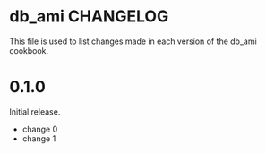 # db_ami CHANGELOG

This file is used to list changes made in each version of the db_ami cookbook.

# 0.1.0

Initial release.

- change 0
- change 1


